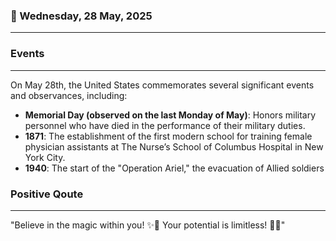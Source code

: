 ### 📅 Wednesday, 28 May, 2025
------
### Events
------
On May 28th, the United States commemorates several significant events and observances, including:

- **Memorial Day (observed on the last Monday of May)**: Honors military personnel who have died in the performance of their military duties.
- **1871**: The establishment of the first modern school for training female physician assistants at The Nurse’s School of Columbus Hospital in New York City.
- **1940**: The start of the "Operation Ariel," the evacuation of Allied soldiers
### Positive Qoute
------
"Believe in the magic within you! ✨🌟 Your potential is limitless! 🚀💖"
